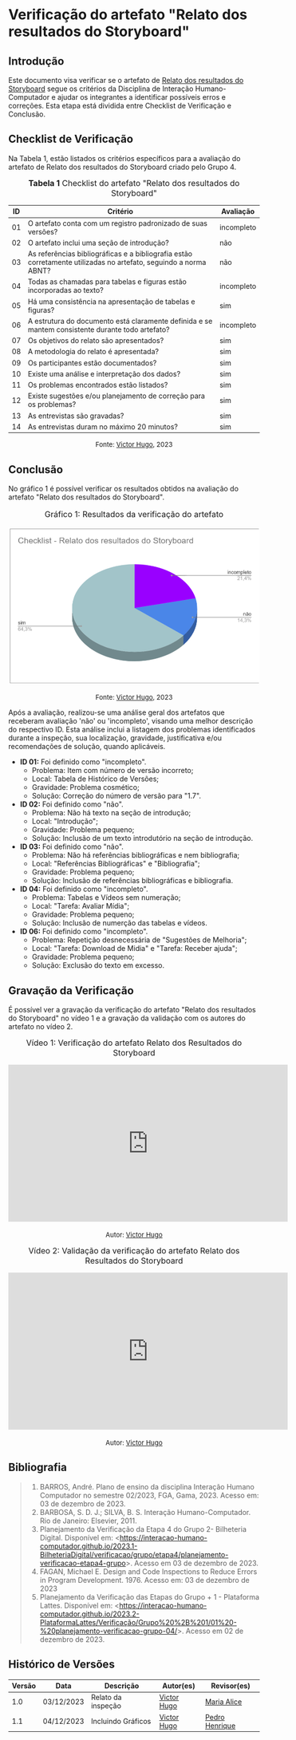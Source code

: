 # Verificação do artefato "Relato dos resultados do Storyboard"

## Introdução

Este documento visa verificar se o artefato de [Relato dos resultados do Storyboard](../../../../design_avalaiacao_desenvolvimento/nivel1/storyboard/relato_resultados.md) segue os critérios da Disciplina de Interação Humano-Computador e ajudar os integrantes a identificar possíveis erros e correções. Esta etapa está dividida entre Checklist de Verificação e Conclusão.


## Checklist de Verificação

Na Tabela 1, estão listados os critérios específicos para a avaliação do artefato de Relato dos resultados do Storyboard criado pelo Grupo 4.

<font size="3"><p style="text-align: center"><b>Tabela 1</b> Checklist do artefato "Relato dos resultados do Storyboard" </p></font>

| ID  | Critério                                                                                                         | Avaliação  |
| --- | ---------------------------------------------------------------------------------------------------------------- | ---------- |
| 01  | O artefato conta com um registro padronizado de suas versões?                                                    | incompleto |
| 02  | O artefato inclui uma seção de introdução?                                                                       | não        |
| 03  | As referências bibliográficas e a bibliografia estão corretamente utilizadas no artefato, seguindo a norma ABNT? | não        |
| 04  | Todas as chamadas para tabelas e figuras estão incorporadas ao texto?                                            | incompleto |
| 05  | Há uma consistência na apresentação de tabelas e figuras?                                                        | sim        |
| 06  | A estrutura do documento está claramente definida e se mantem consistente durante todo artefato?                 | incompleto |
| 07  | Os objetivos do relato são apresentados?                                                                         | sim        |
| 08  | A metodologia do relato é apresentada?                                                                           | sim        |
| 09  | Os participantes estão documentados?                                                                             | sim        |
| 10  | Existe uma análise e interpretação dos dados?                                                                    | sim        |
| 11  | Os problemas encontrados estão listados?                                                                         | sim        |
| 12  | Existe sugestões e/ou planejamento de correção para os problemas?                                                | sim        |
| 13  | As entrevistas são gravadas?                                                                                     | sim        |
| 14  | As entrevistas duram no máximo 20 minutos?                                                                       | sim        |

<font size="2"><p style="text-align: center">Fonte: [Victor Hugo](https://github.com/ViictorHugoo), 2023</p></font>

## Conclusão

No gráfico 1 é possível verificar os resultados obtidos na avaliação do artefato "Relato dos resultados do Storyboard".

<center>
<font size="3"><p style="text-align: center"> Gráfico 1: Resultados da verificação do artefato</p></font>

![Gráfico de Resultados](../../../../assets/verificacao/checklist-relato-resultados-storyboard.png)

<font size="2"><p style="text-align: center">Fonte: [Victor Hugo](https://github.com/ViictorHugoo), 2023</p></font>
</center>

Após a avaliação, realizou-se uma análise geral dos artefatos que receberam avaliação 'não' ou 'incompleto', visando uma melhor descrição do respectivo ID. Esta análise inclui a listagem dos problemas identificados durante a inspeção, sua localização, gravidade, justificativa e/ou recomendações de solução, quando aplicáveis.

- **ID 01:** Foi definido como "incompleto".
    - Problema: Item com número de versão incorreto;
    - Local: Tabela de Histórico de Versões;
    - Gravidade: Problema cosmético;
    - Solução: Correção do número de versão para "1.7".
- **ID 02:** Foi definido como "não".
    - Problema: Não há texto na seção de introdução;
    - Local: "Introdução";
    - Gravidade: Problema pequeno;
    - Solução: Inclusão de um texto introdutório na seção de introdução.
- **ID 03:** Foi definido como "não".
    - Problema: Não há referências bibliográficas e nem bibliografia;
    - Local: "Referências Bibliográficas" e "Bibliografia";
    - Gravidade: Problema pequeno;
    - Solução: Inclusão de referências bibliográficas e bibliografia.
- **ID 04:** Foi definido como "incompleto".
    - Problema: Tabelas e Vídeos sem numeração;
    - Local: "Tarefa: Avaliar Mídia";
    - Gravidade: Problema pequeno;
    - Solução: Inclusão de numerção das tabelas e vídeos.
- **ID 06:** Foi definido como "incompleto".
    - Problema: Repetição desnecessária de "Sugestões de Melhoria";
    - Local: "Tarefa: Download de Midia" e "Tarefa: Receber ajuda";
    - Gravidade: Problema pequeno;
    - Solução: Exclusão do texto em excesso.


## Gravação da Verificação

É possível ver a gravação da verificação do artefato "Relato dos resultados do Storyboard" no vídeo 1 e a gravação da validação com os autores do artefato no vídeo 2.

<center>

<font size="3"><p style="text-align: center">Vídeo 1: Verificação do artefato Relato dos Resultados do Storyboard </p></font>

<iframe width="560" height="315" src="https://www.youtube.com/embed/TJmiMsMCv60?si=L4Sl1QqzRIgbyoih" title="YouTube video player" frameborder="0" allow="accelerometer; autoplay; clipboard-write; encrypted-media; gyroscope; picture-in-picture; web-share" allowfullscreen></iframe>

<font size="2"><p style="text-align: center">Autor: [Victor Hugo](https://github.com/ViictorHugoo)</p></font>
</center>

<center>

<font size="3"><p style="text-align: center">Vídeo 2: Validação da verificação do artefato Relato dos Resultados do Storyboard </p></font>

<iframe width="560" height="315" src="https://www.youtube.com/embed/4kJY6S0PbmM?si=GJp9kDwBKCF-Qw1x" title="YouTube video player" frameborder="0" allow="accelerometer; autoplay; clipboard-write; encrypted-media; gyroscope; picture-in-picture; web-share" allowfullscreen></iframe>

<font size="2"><p style="text-align: center">Autor: [Victor Hugo](https://github.com/ViictorHugoo)</p></font>
</center>

## Bibliografia 

> 1. BARROS, André. Plano de ensino da disciplina Interação Humano Computador no semestre 02/2023, FGA, Gama, 2023. Acesso em: 03 de dezembro de 2023.
> 2. BARBOSA, S. D. J.; SILVA, B. S. Interação Humano-Computador. Rio de Janeiro: Elsevier, 2011.
> 3. Planejamento da Verificação da Etapa 4 do Grupo 2- Bilheteria Digital. Disponível em: <<https://interacao-humano-computador.github.io/2023.1-BilheteriaDigital/verificacao/grupo/etapa4/planejamento-verificacao-etapa4-grupo>>. Acesso em 03 de dezembro de 2023.
> 4. FAGAN, Michael E. Design and Code Inspections to Reduce Errors in Program Development. 1976. Acesso em: 03 de dezembro de 2023
> 5. Planejamento da Verificação das Etapas do Grupo + 1 - Plataforma Lattes. Disponível em: <<https://interacao-humano-computador.github.io/2023.2-PlataformaLattes/Verificação/Grupo%20%2B%201/01%20-%20planejamento-verificacao-grupo-04/>>. Acesso em 02 de dezembro de 2023.

## Histórico de Versões

| Versão | Data       | Descrição          | Autor(es)                                      | Revisor(es)                                    |
| ------ | ---------- | ------------------ | ---------------------------------------------- | ---------------------------------------------- |
| 1.0    | 03/12/2023 | Relato da inspeção | [Victor Hugo](https://github.com/ViictorHugoo) | [Maria Alice](https://github.com/Maliz30)      |
| 1.1    | 04/12/2023 | Incluindo Gráficos | [Victor Hugo](https://github.com/ViictorHugoo) | [Pedro Henrique](https://github.com/pedro-hsf) |

